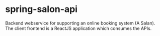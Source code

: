 # spring-salon-api
Backend webservice for supporting an online booking system (A Salan). The client frontend is a ReactJS application which consumes the APIs.

